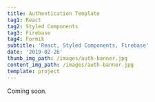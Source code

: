 ```yaml
---
title: Authentication Template
tag1: React
tag2: Styled Components
tag3: Firebase
tag4: Formik
subtitle: 'React, Styled Components, Firebase'
date: '2019-02-26'
thumb_img_path: /images/auth-banner.jpg
content_img_path: /images/auth-banner.jpg
template: project
---
```


Coming soon.
